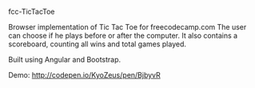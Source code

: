 fcc-TicTacToe


Browser implementation of Tic Tac Toe for freecodecamp.com
The user can choose if he plays before or after the computer.
It also contains a scoreboard, counting all wins and total games played.

Built using Angular and Bootstrap.

Demo: http://codepen.io/KyoZeus/pen/BjbyvR